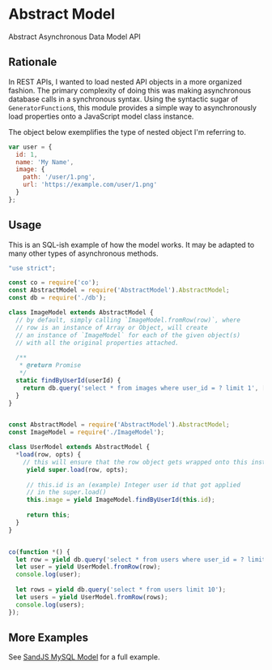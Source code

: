# Abstract Model

Abstract Asynchronous Data Model API

## Rationale

In REST APIs, I wanted to load nested API objects in a more organized fashion. The primary complexity of doing this was making asynchronous database calls in a synchronous syntax. Using the syntactic sugar of `GeneratorFunction`s, this module provides a simple way to asynchronously load properties onto a JavaScript model class instance. 

The object below exemplifies the type of nested object I'm referring to.

```javascript
var user = {
  id: 1,
  name: 'My Name',
  image: {
    path: '/user/1.png',
    url: 'https://example.com/user/1.png'
  }
};
```

## Usage

This is an SQL-ish example of how the model works. It may be adapted to many other types of asynchronous methods.

```JavaScript
"use strict";

const co = require('co');
const AbstractModel = require('AbstractModel').AbstractModel;
const db = require('./db');

class ImageModel extends AbstractModel {
  // by default, simply calling `ImageModel.fromRow(row)`, where 
  // row is an instance of Array or Object, will create 
  // an instance of `ImageModel` for each of the given object(s) 
  // with all the original properties attached.
  
  /**
   * @return Promise
   */
  static findByUserId(userId) {
    return db.query('select * from images where user_id = ? limit 1', [userId]);
  }
}


const AbstractModel = require('AbstractModel').AbstractModel;
const ImageModel = require('./ImageModel');

class UserModel extends AbstractModel {
  *load(row, opts) {
    // this will ensure that the row object gets wrapped onto this instance
  	 yield super.load(row, opts);
  	 
  	 // this.id is an (example) Integer user id that got applied
  	 // in the super.load()
  	 this.image = yield ImageModel.findByUserId(this.id);
  	 
  	 return this;
  }
}


co(function *() {
  let row = yield db.query('select * from users where user_id = ? limit 1', [userId]);
  let user = yield UserModel.fromRow(row);
  console.log(user);
  
  let rows = yield db.query('select * from users limit 10');
  let users = yield UserModel.fromRow(rows);
  console.log(users);
});
```

## More Examples
See [SandJS MySQL Model](https://github.com/SandJS/mysql/blob/master/lib/Model.js) for a full example.